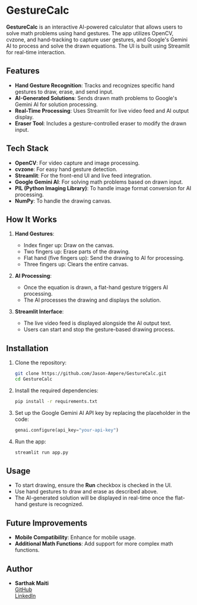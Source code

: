 # GestureCalc

**GestureCalc** is an interactive AI-powered calculator that allows users to solve math problems using hand gestures. The app utilizes OpenCV, cvzone, and hand-tracking to capture user gestures, and Google's Gemini AI to process and solve the drawn equations. The UI is built using Streamlit for real-time interaction.

## Features

- **Hand Gesture Recognition**: Tracks and recognizes specific hand gestures to draw, erase, and send input.
- **AI-Generated Solutions**: Sends drawn math problems to Google's Gemini AI for solution processing.
- **Real-Time Processing**: Uses Streamlit for live video feed and AI output display.
- **Eraser Tool**: Includes a gesture-controlled eraser to modify the drawn input.

## Tech Stack

- **OpenCV**: For video capture and image processing.
- **cvzone**: For easy hand gesture detection.
- **Streamlit**: For the front-end UI and live feed integration.
- **Google Gemini AI**: For solving math problems based on drawn input.
- **PIL (Python Imaging Library)**: To handle image format conversion for AI processing.
- **NumPy**: To handle the drawing canvas.

## How It Works

1. **Hand Gestures**:
   - Index finger up: Draw on the canvas.
   - Two fingers up: Erase parts of the drawing.
   - Flat hand (five fingers up): Send the drawing to AI for processing.
   - Three fingers up: Clears the entire canvas.

2. **AI Processing**:
   - Once the equation is drawn, a flat-hand gesture triggers AI processing.
   - The AI processes the drawing and displays the solution.

3. **Streamlit Interface**:
   - The live video feed is displayed alongside the AI output text.
   - Users can start and stop the gesture-based drawing process.

## Installation

1. Clone the repository:

    ```bash
    git clone https://github.com/Jason-Ampere/GestureCalc.git
    cd GestureCalc
    ```

2. Install the required dependencies:

    ```bash
    pip install -r requirements.txt
    ```

3. Set up the Google Gemini AI API key by replacing the placeholder in the code:

    ```python
    genai.configure(api_key="your-api-key")
    ```

4. Run the app:

    ```bash
    streamlit run app.py
    ```

## Usage

- To start drawing, ensure the **Run** checkbox is checked in the UI.
- Use hand gestures to draw and erase as described above.
- The AI-generated solution will be displayed in real-time once the flat-hand gesture is recognized.

## Future Improvements

- **Mobile Compatibility**: Enhance for mobile usage.
- **Additional Math Functions**: Add support for more complex math functions.

## Author

- **Sarthak Maiti**  
  [GitHub](https://github.com/Jason-Ampere)  
  [LinkedIn](https://www.linkedin.com/in/sarthakmaiti1234/)
